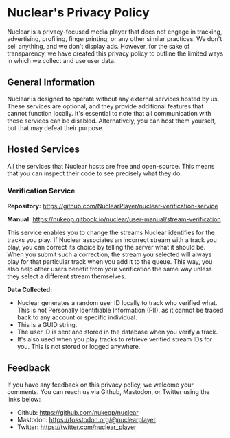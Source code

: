 # Nuclear's Privacy Policy

Nuclear is a privacy-focused media player that does not engage in tracking, advertising, profiling, fingerprinting, or any other similar practices. We don't sell anything, and we don't display ads. However, for the sake of transparency, we have created this privacy policy to outline the limited ways in which we collect and use user data.

## General Information

Nuclear is designed to operate without any external services hosted by us. These services are optional, and they provide additional features that cannot function locally. It's essential to note that all communication with these services can be disabled. Alternatively, you can host them yourself, but that may defeat their purpose.

## Hosted Services

All the services that Nuclear hosts are free and open-source. This means that you can inspect their code to see precisely what they do.

### Verification Service

**Repository:** https://github.com/NuclearPlayer/nuclear-verification-service

**Manual:** https://nukeop.gitbook.io/nuclear/user-manual/stream-verification

This service enables you to change the streams Nuclear identifies for the tracks you play. If Nuclear associates an incorrect stream with a track you play, you can correct its choice by telling the server what it should be. When you submit such a correction, the stream you selected will always play for that particular track when you add it to the queue. This way, you also help other users benefit from your verification the same way unless they select a different stream themselves.

**Data Collected:**
- Nuclear generates a random user ID locally to track who verified what. This is not Personally Identifiable Information (PII), as it cannot be traced back to any account or specific individual.
- This is a GUID string.
- The user ID is sent and stored in the database when you verify a track.
- It's also used when you play tracks to retrieve verified stream IDs for you. This is not stored or logged anywhere.

## Feedback

If you have any feedback on this privacy policy, we welcome your comments. You can reach us via Github, Mastodon, or Twitter using the links below:

- Github: https://github.com/nukeop/nuclear
- Mastodon: https://fosstodon.org/@nuclearplayer
- Twitter: https://twitter.com/nuclear_player
